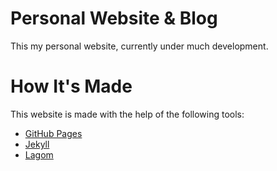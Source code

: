 # Personal Website & Blog

This my personal website, currently under much development.

# How It's Made

This website is made with the help of the following tools:

- [GitHub Pages](https://pages.github.com/)
- [Jekyll](https://jekyllrb.com/)
- [Lagom](https://github.com/swanson/lagom)
